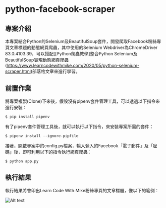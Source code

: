 # python-facebook-scraper #

## 專案介紹 ##

本專案結合Python的Selenium及BeautifulSoup套件，開發爬取Facebook粉絲專頁文章標題的動態網頁爬蟲，其中使用的Selenium Webdriver為ChromeDriver 83.0.4103.39，可以搭配[[Python爬蟲教學]整合Python Selenium及BeautifulSoup實現動態網頁爬蟲(https://www.learncodewithmike.com/2020/05/python-selenium-scraper.html)部落格文章來進行學習。

## 前置作業 ##

將專案複製(Clone)下來後，假設沒有pipenv套件管理工具，可以透過以下指令來進行安裝：

`$ pip install pipenv`

有了pipenv套件管理工具後，就可以執行以下指令，來安裝專案所需的套件：

`$ pipenv install --ignore-pipfile`

接著，開啟專案中的config.py檔案，輸入登入的Facebook「電子郵件」及「密碼」後，即可利用以下的指令執行網頁爬蟲：

`$ python app.py`

## 執行結果 ##

執行結果將會印出Learn Code With Mike粉絲專頁的文章標題，像以下的範例：

![Alt text](https://1.bp.blogspot.com/-LuamcfotjWQ/XtNW5ep-IGI/AAAAAAAAClU/osnHim0Ppxs1r5LxjWZ9gcSpvKZ1FoChwCK4BGAsYHg/python_selenium.PNG "Optional title")
